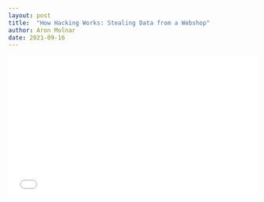 ```yaml
---
layout: post
title:  "How Hacking Works: Stealing Data from a Webshop"
author: Aron Molnar
date: 2021-09-16
---
```


<div class="container" style="position: relative;width: 100%;height: 0;padding-bottom: 56.25%;">
<iframe src="//www.youtube.com/embed/IXJTT5VbnqA" 
frameborder="0" allowfullscreen class="video" style="position: absolute;top: 0;left: 0;width: 100%;height: 100%;">
</iframe>
</div>